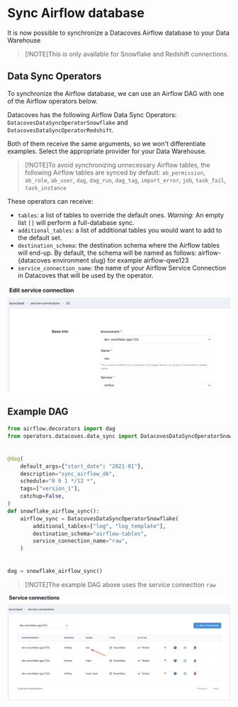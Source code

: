 # Sync Airflow database

It is now possible to synchronize a Datacoves Airflow database to your Data Warehouse

> [!NOTE]This is only available for Snowflake and Redshift connections.

## Data Sync Operators

To synchronize the Airflow database, we can use an Airflow DAG with one of the Airflow operators below.

Datacoves has the following Airflow Data Sync Operators: `DatacovesDataSyncOperatorSnowflake` and `DatacovesDataSyncOperatorRedshift`.

Both of them receive the same arguments, so we won't differentiate examples. Select the appropriate provider for your Data Warehouse.

> [!NOTE]To avoid synchronizing unnecessary Airflow tables, the following Airflow tables are synced by default: `ab_permission`, `ab_role`, `ab_user`, `dag`, `dag_run`, `dag_tag`, `import_error`, `job`, `task_fail`, `task_instance`

These operators can receive:

- `tables`: a list of tables to override the default ones. _Warning:_ An empty list `[]` will perform a full-database sync.
- `additional_tables`: a list of additional tables you would want to add to the default set.
- `destination_schema`: the destination schema where the Airflow tables will end-up. By default, the schema will be named as follows: airflow-{datacoves environment slug} for example airflow-qwe123
- `service_connection_name`: the name of your Airflow Service Connection in Datacoves that will be used by the operator. 
  
![airflow_load](assets/service_connection_airflow_raw.png)
## Example DAG

```python
from airflow.decorators import dag
from operators.datacoves.data_sync import DatacovesDataSyncOperatorSnowflake


@dag(
    default_args={"start_date": "2021-01"},
    description="sync_airflow_db",
    schedule="0 0 1 */12 *",
    tags=["version_1"],
    catchup=False,
)
def snowflake_airflow_sync():
    airflow_sync = DatacovesDataSyncOperatorSnowflake(
        additional_tables=["log", "log_template"],
        destination_schema="airflow-tables",
        service_connection_name="raw", 
    )


dag = snowflake_airflow_sync()
```

> [!NOTE]The example DAG above uses the service connection `raw`

![Service Connection Raw](assets/service_connection_raw.png)